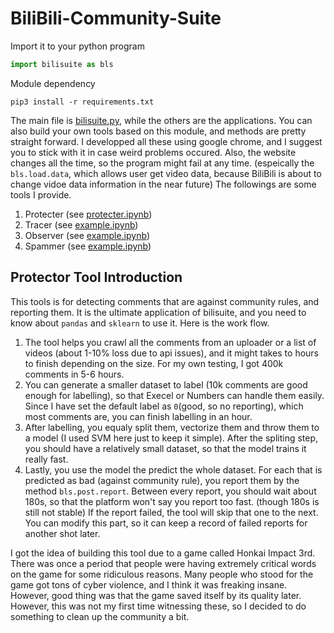 # BiliBili-Community-Suite

Import it to your python program
```python
import bilisuite as bls
```

Module dependency
```shell
pip3 install -r requirements.txt
```

The main file is [bilisuite.py](bilisuite.py), while the others are the applications. You can also build your own tools based on this module, and methods are pretty straight forward. I developped all these using google chrome, and I suggest you to stick with it in case weird problems occured. Also, the website changes all the time, so the program might fail at any time. (espeically the `bls.load.data`, which allows user get video data, because BiliBili is about to change vidoe data information in the near future) The followings are some tools I provide.

1. Protecter (see [protecter.ipynb](protector.ipynb))
2. Tracer (see [example.ipynb](example.ipynb))
3. Observer (see [example.ipynb](example.ipynb))
4. Spammer (see [example.ipynb](example.ipynb))

## Protector Tool Introduction

This tools is for detecting comments that are against community rules, and reporting them. It is the ultimate application of bilisuite, and you need to know about `pandas` and `sklearn` to use it. Here is the work flow.

1. The tool helps you crawl all the comments from an uploader or a list of videos (about 1-10% loss due to api issues), and it might takes to hours to finish depending on the size. For my own testing, I got 400k comments in 5-6 hours.
2. You can generate a smaller dataset to label (10k comments are good enough for labelling), so that Execel or Numbers can handle them easily. Since I have set the default label as `0`(good, so no reporting), which most comments are, you can finish labelling in an hour. 
3. After labelling, you equaly split them, vectorize them and throw them to a model (I used SVM here just to keep it simple). After the spliting step, you should have a relatively small dataset, so that the model trains it really fast.
4. Lastly, you use the model the predict the whole dataset. For each that is predicted as bad (against community rule), you report them by the method `bls.post.report`. Between every report, you should wait about 180s, so that the platform won't say you report too fast. (though 180s is still not stable) If the report failed, the tool will skip that one to the next. You can modify this part, so it can keep a record of failed reports for another shot later.

I got the idea of building this tool due to a game called Honkai Impact 3rd. There was once a period that people were having extremely critical words on the game for some ridiculous reasons. Many people who stood for the game got tons of cyber violence, and I think it was freaking insane. However, good thing was that the game saved itself by its quality later. However, this was not my first time witnessing these, so I decided to do something to clean up the community a bit.
